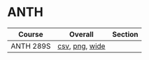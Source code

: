 # ANTH

| Course | Overall | Section |
| ------ | ------- | ------- |
| ANTH 289S | [csv](https://github.com/UCSD-Historical-Enrollment-Data/2025Summer3/blob/main/overall/ANTH%20289S.csv), [png](https://raw.githubusercontent.com/UCSD-Historical-Enrollment-Data/2025Summer3/main/plot_overall/ANTH%20289S.png), [wide](https://raw.githubusercontent.com/UCSD-Historical-Enrollment-Data/2025Summer3/main/plot_overall_wide/ANTH%20289S.png) |  |

